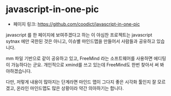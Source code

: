 # javascript-in-one-pic

- 페이지 링크: https://github.com/coodict/javascript-in-one-pic

javascript 를 한 페이지에 보여주겠다고 하는 이 야심찬 프로젝트는 javascript sytnax 에만 국한된 것은 아니고, 이슈별 마인드맵을 만들어서 사람들과 공유하고 있습니다.

mm 파일 기반으로 같이 공유하고 있고, FreeMind 라는 소프트웨어를 사용하면 에디팅이 가능하다는 군요. 개인적으로 xmind를 쓰고 있는데 FreeMind도 한번 찾아서 써 봐야하겠습니다.

다만, 저렇게 내용이 많아지는 단계라면 마인드 맵이 그다지 좋은 시각화 툴인지 잘 모르겠고, 온라인 마인드맵도 많은 상황이라 약간 의아하기는 합니다.
